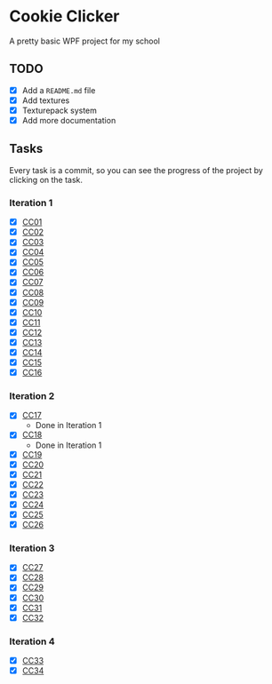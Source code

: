 # Cookie Clicker
A pretty basic WPF project for my school

## TODO
- [X] Add a `README.md` file
- [X] Add textures
- [X] Texturepack system
- [X] Add more documentation

## Tasks
Every task is a commit, so you can see the progress of the project by clicking on the task.

### Iteration 1
- [X] [CC01](https://github.com/JustRed23/CookieClicker/commit/48dd25023b788edd083c0c639ffa85771154e0a0)
- [X] [CC02](https://github.com/JustRed23/CookieClicker/commit/ddc9349e632cecf2ca64592b3a98a65e81385d87)
- [X] [CC03](https://github.com/JustRed23/CookieClicker/commit/48dd25023b788edd083c0c639ffa85771154e0a0)
- [X] [CC04](https://github.com/JustRed23/CookieClicker/commit/48dd25023b788edd083c0c639ffa85771154e0a0)
- [X] [CC05](https://github.com/JustRed23/CookieClicker/commit/48dd25023b788edd083c0c639ffa85771154e0a0)
- [X] [CC06](https://github.com/JustRed23/CookieClicker/commit/48dd25023b788edd083c0c639ffa85771154e0a0)
- [X] [CC07](https://github.com/JustRed23/CookieClicker/commit/48dd25023b788edd083c0c639ffa85771154e0a0)
- [X] [CC08](https://github.com/JustRed23/CookieClicker/commit/a8dd164b72ecf160029fcd44b574d3406e7a9027)
- [X] [CC09](https://github.com/JustRed23/CookieClicker/commit/072505cc172f2a9ac1a9eeb7b4004f7086bf737a)
- [X] [CC10](https://github.com/JustRed23/CookieClicker/commit/072505cc172f2a9ac1a9eeb7b4004f7086bf737a)
- [X] [CC11](https://github.com/JustRed23/CookieClicker/commit/072505cc172f2a9ac1a9eeb7b4004f7086bf737a)
- [X] [CC12](https://github.com/JustRed23/CookieClicker/commit/a24570a3a062de07c96ec63e210777e5ac2ca0a7)
- [X] [CC13](https://github.com/JustRed23/CookieClicker/commit/0da070f68fc0f5fb1f0264930b904b0c4bc449d5)
- [X] [CC14](https://github.com/JustRed23/CookieClicker/commit/0da070f68fc0f5fb1f0264930b904b0c4bc449d5)
- [X] [CC15](https://github.com/JustRed23/CookieClicker/commit/f5166b1557660820ef151178a173c3e263c3d26b)
- [X] [CC16](https://github.com/JustRed23/CookieClicker/commit/f9aa59b502b5c862f9c3fb7338018598ebb9b75a)

### Iteration 2
- [X] [CC17](https://github.com/JustRed23/CookieClicker/commit/f5166b1557660820ef151178a173c3e263c3d26b)
	- Done in Iteration 1
- [X] [CC18](https://github.com/JustRed23/CookieClicker/commit/f5166b1557660820ef151178a173c3e263c3d26b)
	- Done in Iteration 1
- [X] [CC19](https://github.com/JustRed23/CookieClicker/commit/8e267076d060eb95c72a46156edc6db3f596714a)
- [X] [CC20](https://github.com/JustRed23/CookieClicker/commit/6dd4b5462bcaa549141f35c4139f492c929af1a9)
- [X] [CC21](https://github.com/JustRed23/CookieClicker/commit/6dd4b5462bcaa549141f35c4139f492c929af1a9)
- [X] [CC22](https://github.com/JustRed23/CookieClicker/commit/ac0537aa6a25c7e785b7e91c1b0fa4c976845d29)
- [X] [CC23](https://github.com/JustRed23/CookieClicker/commit/ac0537aa6a25c7e785b7e91c1b0fa4c976845d29)
- [X] [CC24](https://github.com/JustRed23/CookieClicker/commit/ac0537aa6a25c7e785b7e91c1b0fa4c976845d29)
- [X] [CC25](https://github.com/JustRed23/CookieClicker/commit/73f9f8bbacee864ee246f0616a1292404631d059)
- [X] [CC26](https://github.com/JustRed23/CookieClicker/commit/04e1e07a2ff6e5409907a394618c376ae46ccedc)
 
### Iteration 3
- [X] [CC27](https://github.com/JustRed23/CookieClicker/commit/01379a66b33162f68abcdc4cb7b45897f90ef6d3)
- [X] [CC28](https://github.com/JustRed23/CookieClicker/commit/01379a66b33162f68abcdc4cb7b45897f90ef6d3)
- [X] [CC29](https://github.com/JustRed23/CookieClicker/commit/b13f4ca5816d6bac1745874a5cc57c8be2c65e58)
- [X] [CC30](https://github.com/JustRed23/CookieClicker/commit/7adffe79c8435586223c2d58ffedb990077324ca)
- [X] [CC31](https://github.com/JustRed23/CookieClicker/commit/5298436090eb36f2b1d77be58755be2e663e96a9)
- [X] [CC32](https://github.com/JustRed23/CookieClicker/commit/2056cfdaeaed4f5c699df1992d4d6fda32d8003e)

### Iteration 4
- [X] [CC33](https://github.com/JustRed23/CookieClicker/commit/a9fc4e2455b49955e83f397eebf4bcc99b74ea96)
- [X] [CC34](https://github.com/JustRed23/CookieClicker/commit/a9fc4e2455b49955e83f397eebf4bcc99b74ea96)